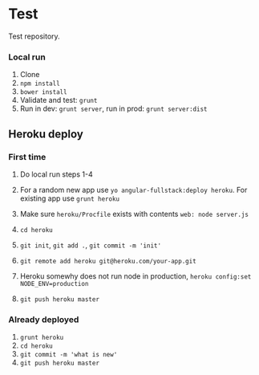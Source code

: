 Test====Test repository.### Local run1. Clone2. `npm install`3. `bower install`4. Validate and test: `grunt`5. Run in dev: `grunt server`, run in prod: `grunt server:dist`## Heroku deploy### First time1. Do local run steps 1-43. For a random new app use `yo angular-fullstack:deploy heroku`.For existing app use `grunt heroku`4. Make sure `heroku/Procfile` exists with contents `web: node server.js`5. `cd heroku`6. `git init`, `git add .`, `git commit -m 'init'`7. `git remote add heroku git@heroku.com/your-app.git`8. Heroku somewhy does not run node in production, `heroku config:set NODE_ENV=production`9. `git push heroku master`### Already deployed1. `grunt heroku`2. `cd heroku`3. `git commit -m 'what is new'`4. `git push heroku master`